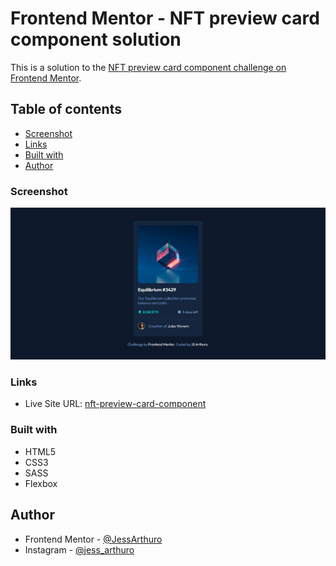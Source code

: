 # Frontend Mentor - NFT preview card component solution

This is a solution to the [NFT preview card component challenge on Frontend Mentor](https://www.frontendmentor.io/challenges/nft-preview-card-component-SbdUL_w0U).

## Table of contents

- [Screenshot](#screenshot)
- [Links](#links)
- [Built with](#built-with)
- [Author](#author)


### Screenshot

![](./images/screenshot.png)

### Links

- Live Site URL: [nft-preview-card-component](https://jessarthuro.github.io/nft-preview-card-component/)


### Built with

- HTML5
- CSS3
- SASS
- Flexbox

## Author

- Frontend Mentor - [@JessArthuro](https://www.frontendmentor.io/profile/JessArthuro)
- Instagram - [@jess_arthuro](https://www.instagram.com/jess_arthuro/)

